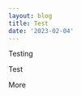 ```yaml
---
layout: blog
title: Test
date: '2023-02-04'
---
```

T﻿esting

<Component>
  
Test

</Component>

More

